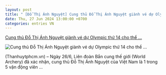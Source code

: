 ```yaml
---
layout: post
title: " [Đỗ Thị Ánh Nguyệt] Cung thủ Đỗ Thị Ánh Nguyệt giành vé dự Olympic thứ 14 cho thể ..."
date: Thu, 27 Jun 2024 13:00:00 +0700
categories: entries VN
---
```

[Cung thủ Đỗ Thị Ánh Nguyệt giành vé dự Olympic thứ 14 cho thể ...](https://hcmcpv.org.vn/tin-tuc/cung-thu-do-thi-anh-nguyet-gianh-ve-du-olympic-thu-14-cho-the-thao-viet-nam-1491924202)

![Cung thủ Đỗ Thị Ánh Nguyệt giành vé dự Olympic thứ 14 cho thể ...](https://images.hcmcpv.org.vn/res/news/2024/06/26-06-2024-cung-thu-do-thi-anh-nguyet-gianh-ve-du-olympic-thu-14-cho-the-thao-viet-nam-955477AB.jpg)

(Thanhuytphcm.vn) – Ngày 26/6, Liên đoàn Bắn cung thế giới (World Archery) đã xác nhận, cung thủ Đỗ Thị Ánh Nguyệt của Việt Nam là 1 trong 5 vận động viên ...

